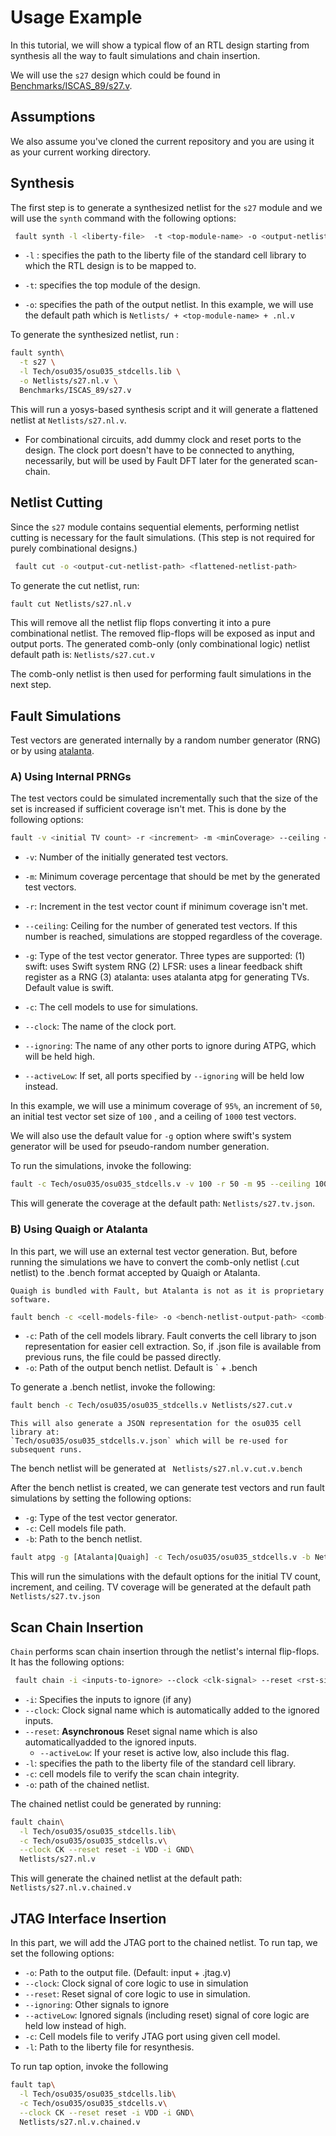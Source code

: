# Usage Example

In this tutorial, we will show a typical flow of an RTL design starting from
synthesis all the way to fault simulations and chain insertion.

We will use the `s27` design which could be found in
[Benchmarks/ISCAS_89/s27.v](https://github.com/AUCOHL/Fault/blob/master/Benchmarks/ISCAS_89/s27.v).

## Assumptions

We also assume you've cloned the current repository and you are using it as your
current working directory.

## Synthesis

The first step is to generate a synthesized netlist for the `s27` module and we
will use the `synth` command with the following options:

```bash
 fault synth -l <liberty-file>  -t <top-module-name> -o <output-netlist-path> <RTL-design-path> 
```

- `-l` : specifies the path to the liberty file of the standard cell library to
  which the RTL design is to be mapped to.

- `-t`: specifies the top module of the design.

- `-o`: specifies the path of the output netlist. In this example, we will use
  the default path which is `Netlists/ + <top-module-name> + .nl.v`

To generate the synthesized netlist, run :

```bash
fault synth\
  -t s27 \
  -l Tech/osu035/osu035_stdcells.lib \
  -o Netlists/s27.nl.v \
  Benchmarks/ISCAS_89/s27.v
```

This will run a yosys-based synthesis script and it will generate a flattened
netlist at `Netlists/s27.nl.v`.

- For combinational circuits, add dummy clock and reset ports to the design. The
  clock port doesn't have to be connected to anything, necessarily, but will be
  used by Fault DFT later for the generated scan-chain.

## Netlist Cutting

Since the `s27` module contains sequential elements, performing netlist cutting
is necessary for the fault simulations. (This step is not required for purely
combinational designs.)

```bash
 fault cut -o <output-cut-netlist-path> <flattened-netlist-path> 
```

To generate the cut netlist, run:

```bash
fault cut Netlists/s27.nl.v
```

This will remove all the netlist flip flops converting it into a pure
combinational netlist. The removed flip-flops will be exposed as input and
output ports. The generated comb-only (only combinational logic) netlist default
path is: `Netlists/s27.cut.v `

The comb-only netlist is then used for performing fault simulations in the next
step.

## Fault Simulations

Test vectors are generated internally by a random number generator (RNG) or by
using [atalanta](https://github.com/hsluoyz/Atalanta).

### A) Using Internal PRNGs

The test vectors could be simulated incrementally such that the size of the set
is increased if sufficient coverage isn't met. This is done by the following
options:

```bash
fault -v <initial TV count> -r <increment> -m <minCoverage> --ceiling <TV count ceiling> -c <cell models> --clock <clock port> --reset <reset port> [--ignoring <ignored port 1> [--ignoring <ignored port 2> ] ] [ --activeLow] <netlist> 
```

- `-v`: Number of the initially generated test vectors.

- `-m`: Minimum coverage percentage that should be met by the generated test
  vectors.

- `-r`: Increment in the test vector count if minimum coverage isn't met.

- `--ceiling`: Ceiling for the number of generated test vectors. If this number
  is reached, simulations are stopped regardless of the coverage.

- `-g`: Type of the test vector generator. Three types are supported: (1) swift:
  uses Swift system RNG (2) LFSR: uses a linear feedback shift register as a RNG
  (3) atalanta: uses atalanta atpg for generating TVs. Default value is swift.

- `-c`: The cell models to use for simulations.

- `--clock`: The name of the clock port.

- `--ignoring`: The name of any other ports to ignore during ATPG, which will
  be held high.

- `--activeLow`: If set, all ports specified by `--ignoring` will be held low
  instead.

In this example, we will use a minimum coverage of `95%`, an increment of `50`,
an initial test vector set size of `100` , and a ceiling of `1000` test vectors.

We will also use the default value for `-g` option where swift's system
generator will be used for pseudo-random number generation.

To run the simulations, invoke the following:

```bash
fault -c Tech/osu035/osu035_stdcells.v -v 100 -r 50 -m 95 --ceiling 1000 --clock CK --ignoring reset Netlists/s27.cut.v
```

This will generate the coverage at the default path:
`Netlists/s27.tv.json`.

### B) Using Quaigh or Atalanta

In this part, we will use an external test vector generation. But, before
running the simulations we have to convert the comb-only netlist (.cut netlist)
to the .bench format accepted by Quaigh or Atalanta.

```{note}
Quaigh is bundled with Fault, but Atalanta is not as it is proprietary software.
```

<!--
First of all, convert the cut netlist to Verilog as follows:

```bash
yosys-abc -F /dev/stdin <<HD
read Tech/osu035/osu035_stdcells.lib
read -m Netlists/s27.cut.v
write_bench -l Netlists/s27.bench
HD
```
-->
```bash
fault bench -c <cell-models-file> -o <bench-netlist-output-path> <comb-only-netlist-path>
```

- `-c`: Path of the cell models library. Fault converts the cell library to json
  representation for easier cell extraction. So, if .json file is available from
  previous runs, the file could be passed directly.
- `-o`: Path of the output bench netlist. Default is
  `<comb-only-netlist-path> + .bench

To generate a .bench netlist, invoke the following:

```bash
fault bench -c Tech/osu035/osu035_stdcells.v Netlists/s27.cut.v
```

```{note}
This will also generate a JSON representation for the osu035 cell library at:
`Tech/osu035/osu035_stdcells.v.json` which will be re-used for subsequent runs.
```

The bench netlist will be generated at ` Netlists/s27.nl.v.cut.v.bench`

After the bench netlist is created, we can generate test vectors 
and run fault simulations by setting the following options:

- `-g`: Type of the test vector generator.
- `-c`: Cell models file path.
- `-b`: Path to the bench netlist.

```bash
fault atpg -g [Atalanta|Quaigh] -c Tech/osu035/osu035_stdcells.v -b Netlists/s27.bench Netlists/s27.cut.v --clock CK -i reset -i VDD -i GND
```

This will run the simulations with the default options for the initial TV count,
increment, and ceiling. TV coverage will be generated at the default path
`Netlists/s27.tv.json`

## Scan Chain Insertion

`Chain` performs scan chain insertion through the netlist's internal flip-flops.
It has the following options:

```bash
 fault chain -i <inputs-to-ignore> --clock <clk-signal> --reset <rst-signal> -l <liberty-file> -c <cell-models-file> -o <path-to-chained-netlist> <flattened-netlist-path>
```

- `-i`: Specifies the inputs to ignore (if any)
- `--clock`: Clock signal name which is automatically added to the ignored
  inputs.
- `--reset`: **Asynchronous** Reset signal name which is also automaticallyadded
  to the ignored inputs.
  - `--activeLow`: If your reset is active low, also include this flag.
- `-l`: specifies the path to the liberty file of the standard cell library.
- `-c`: cell models file to verify the scan chain integrity.
- `-o`: path of the chained netlist.

The chained netlist could be generated by running:

```bash
fault chain\
  -l Tech/osu035/osu035_stdcells.lib\
  -c Tech/osu035/osu035_stdcells.v\
  --clock CK --reset reset -i VDD -i GND\
  Netlists/s27.nl.v
```

This will generate the chained netlist at the default path:
`Netlists/s27.nl.v.chained.v`

## JTAG Interface Insertion

In this part, we will add the JTAG port to the chained netlist. To run tap, we
set the following options:

- `-o`: Path to the output file. (Default: input + .jtag.v)
- `--clock`: Clock signal of core logic to use in simulation
- `--reset`: Reset signal of core logic to use in simulation.
- `--ignoring`: Other signals to ignore
- `--activeLow`: Ignored signals (including reset) signal of core logic are held
  low instead of high.
- `-c`: Cell models file to verify JTAG port using given cell model.
- `-l`: Path to the liberty file for resynthesis.

To run tap option, invoke the following

```bash
fault tap\
  -l Tech/osu035/osu035_stdcells.lib\
  -c Tech/osu035/osu035_stdcells.v\
  --clock CK --reset reset -i VDD -i GND\
  Netlists/s27.nl.v.chained.v
```
